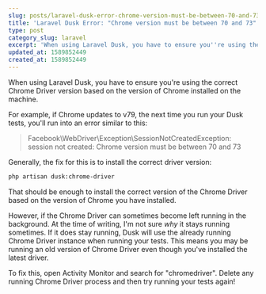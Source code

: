 ```yaml
---
slug: posts/laravel-dusk-error-chrome-version-must-be-between-70-and-73
title: 'Laravel Dusk Error: "Chrome version must be between 70 and 73"'
type: post
category_slug: laravel
excerpt: 'When using Laravel Dusk, you have to ensure you''re using the correct Chrome Driver version based on the version of Chrome installed on the machine.'
updated_at: 1589852449
created_at: 1589852449
---
```


When using Laravel Dusk, you have to ensure you're using the correct Chrome Driver version based on the version of Chrome installed on the machine.

For example, if Chrome updates to v79, the next time you run your Dusk tests, you'll run into an error similar to this:

> Facebook\WebDriver\Exception\SessionNotCreatedException: session not created: Chrome version must be between 70 and 73

Generally, the fix for this is to install the correct driver version:

```bash
php artisan dusk:chrome-driver
```

That should be enough to install the correct version of the Chrome Driver based on the version of Chrome you have installed.

However, if the Chrome Driver can sometimes become left running in the background. At the time of writing, I'm not sure _why_ it stays running sometimes. If it does stay running, Dusk will use the already running Chrome Driver instance when running your tests. This means you may be running an old version of Chrome Driver even though you've installed the latest driver.

To fix this, open Activity Monitor and search for "chromedriver". Delete any running Chrome Driver process and then try running your tests again!